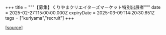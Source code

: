 +++
title = """【募集】くりやまクリエイターズマーケット特別出展者"""
date = 2025-02-27T15:00:00.000Z
expiryDate = 2025-03-09T14:20:30.651Z
tags = ["kuriyama","recruit"]
+++


[[source]](https://www.town.kuriyama.hokkaido.jp/soshiki/46/18348.html)
